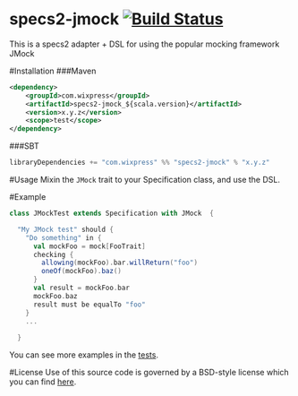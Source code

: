 specs2-jmock [![Build Status](https://travis-ci.org/wix/specs2-jmock.svg?branch=master)](https://travis-ci.org/wix/specs2-jmock)
============

This is a specs2 adapter + DSL for using the popular mocking framework JMock

#Installation
###Maven
```xml
<dependency>
    <groupId>com.wixpress</groupId>
    <artifactId>specs2-jmock_${scala.version}</artifactId>
    <version>x.y.z</version>
    <scope>test</scope>
</dependency>
```
###SBT
```sbt
libraryDependencies += "com.wixpress" %% "specs2-jmock" % "x.y.z"
```
#Usage
Mixin the `JMock` trait to your Specification class, and use the DSL.

#Example
```Scala
class JMockTest extends Specification with JMock  {

  "My JMock test" should { 
    "Do something" in {
      val mockFoo = mock[FooTrait]
      checking {
        allowing(mockFoo).bar.willReturn("foo")
        oneOf(mockFoo).baz()
      }
      val result = mockFoo.bar
      mockFoo.baz
      result must be equalTo "foo"
    }
    ...
    
  }
```

You can see more examples in the [tests](/src/test/scala/com/wixpress/common/specs2).

#License
Use of this source code is governed by a BSD-style license which you can find [here](/LICENSE.md).
